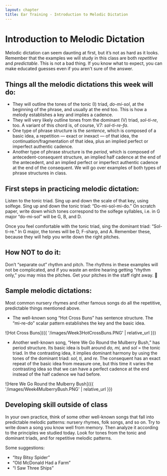 ```yaml
---
layout: chapter
title: Ear Training - Introduction to Melodic Dictation
---
```


# Introduction to Melodic Dictation

Melodic dictation can seem daunting at first, but it’s not as hard as it looks. Remember that the examples we will study in this class are both *repetitive* and *predictable*. This is not a bad thing. If you know what to expect, you can make educated guesses even if you aren't sure of the answer.

## Things all the melodic dictations this week will do:

- They will outline the tones of the tonic (I) triad, *do-mi-sol*, at the beginning of the phrase, and usually at the end too. This is how a melody establishes a key and implies a cadence.
- They will very likely outline tones from the dominant (V) triad, *sol-ti-re*, too. A variant of this chord is, of course, V7: *sol-ti-re-fa*. 
- One type of phrase structure is the *sentence*, which is composed of a basic idea, a repetition — exact or inexact — of that idea, the continuation/fragmentation of that idea, plus an implied perfect or imperfect authentic cadence.
- Another type of phrase structure is the *period*, which is composed of antecedent-consequent structure, an implied half cadence at the end of the antecedent, and an implied perfect or imperfect authentic cadence at the end of the consequent. We will go over examples of both types of phrase structures in class.

## First steps in practicing melodic dictation:

Listen to the tonic triad. Sing up and down the scale of that key, using solfege. Sing up and down the tonic triad: “Do-mi-sol-mi-do.” On scratch paper, write down which tones correspond to the solfege syllables, i.e. in G major “do-mi-sol” will be G, B, and D.

Once you feel comfortable with the tonic triad, sing the dominant triad: “Sol-ti-re.” In G major, the tones will be D, F-sharp, and A. Remember these, because they will help you write down the right pitches.

## How NOT to do it:

Don’t “separate out” rhythm and pitch. The rhythms in these examples will not be complicated, and if you waste an entire hearing getting “rhythm only,” you may miss the pitches. Get your pitches in the staff right away.

## Sample melodic dictations:

Most common nursery rhymes and other famous songs do all the repetitive, predictable things mentioned above.

- The well-known song “Hot Cross Buns” has sentence structure. The “mi-re-do” scalar pattern establishes the key and the basic idea.

![Hot Cross Buns]({{ '/images/Week3HotCrossBuns.PNG' | relative_url }})

- Another well-known song, “Here We Go Round the Mulberry Bush,” has period structure. Its basic idea is built around *do, mi,* and *sol* = the tonic triad. In the contrasting idea, it implies dominant harmony by using the tones of the dominant triad: *sol, ti*, and *re*. The consequent has an exact repeat of the basic idea from measure one, but this time it varies the contrasting idea so that we can have a perfect cadence at the end instead of the half cadence we had before.

![Here We Go Round the Mulberry Bush]({{ '/images/Week4MulberryBush.PNG' | relative_url }})

## Developing skill outside of class

In your own practice, think of some other well-known songs that fall into predictable melodic patterns: nursery rhymes, folk songs, and so on. Try to write down a song you know well from memory. Then analyze it according to the principles we studied today. Look for tones from the tonic and dominant triads, and for repetitive melodic patterns.

Some suggestions:
- “Itsy Bitsy Spider”
- “Old McDonald Had a Farm”
- “I Saw Three Ships”
